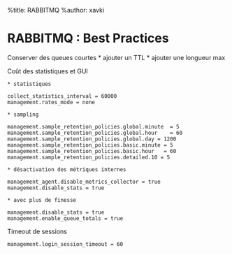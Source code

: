 %title: RABBITMQ
%author: xavki


# RABBITMQ : Best Practices


Conserver des queues courtes
	* ajouter un TTL
	* ajouter une longueur max


Coût des statistiques et GUI

	* statistiques

```
collect_statistics_interval = 60000
management.rates_mode = none
```

	* sampling

```
management.sample_retention_policies.global.minute  = 5
management.sample_retention_policies.global.hour    = 60
management.sample_retention_policies.global.day = 1200
management.sample_retention_policies.basic.minute = 5
management.sample_retention_policies.basic.hour   = 60
management.sample_retention_policies.detailed.10 = 5
```

	* désactivation des métriques internes

```
management_agent.disable_metrics_collector = true
management.disable_stats = true
```

	* avec plus de finesse

```
management.disable_stats = true
management.enable_queue_totals = true
```

Timeout de sessions

```
management.login_session_timeout = 60
```
